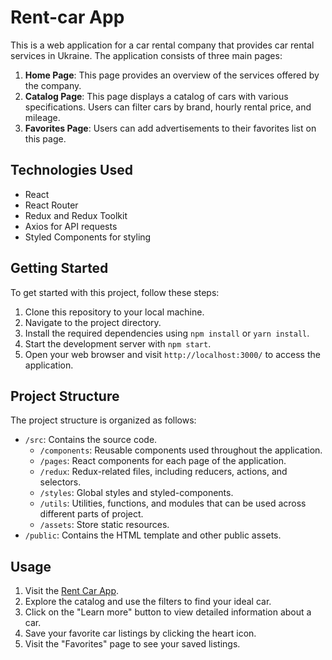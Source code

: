 # Rent-car App

This is a web application for a car rental company that provides car rental services in Ukraine. The application consists of three main pages:

1. **Home Page**: This page provides an overview of the services offered by the company.
2. **Catalog Page**: This page displays a catalog of cars with various specifications. Users can filter cars by brand, hourly rental price, and mileage.
3. **Favorites Page**: Users can add advertisements to their favorites list on this page.

## Technologies Used

- React
- React Router
- Redux and Redux Toolkit
- Axios for API requests
- Styled Components for styling

## Getting Started

To get started with this project, follow these steps:

1. Clone this repository to your local machine.
2. Navigate to the project directory.
3. Install the required dependencies using `npm install` or `yarn install`.
4. Start the development server with `npm start`.
5. Open your web browser and visit `http://localhost:3000/` to access the application.

## Project Structure

The project structure is organized as follows:

- `/src`: Contains the source code.
  - `/components`: Reusable components used throughout the application.
  - `/pages`: React components for each page of the application.
  - `/redux`: Redux-related files, including reducers, actions, and selectors.
  - `/styles`: Global styles and styled-components.
  - `/utils`:  Utilities, functions, and modules that can be used across different parts of project.
  - `/assets`: Store static resources.
- `/public`: Contains the HTML template and other public assets.

## Usage

1. Visit the [Rent Car App](https://alextkachenkofullstack.github.io/rent-car/).
2. Explore the catalog and use the filters to find your ideal car.
3. Click on the "Learn more" button to view detailed information about a car.
4. Save your favorite car listings by clicking the heart icon.
5. Visit the "Favorites" page to see your saved listings.


